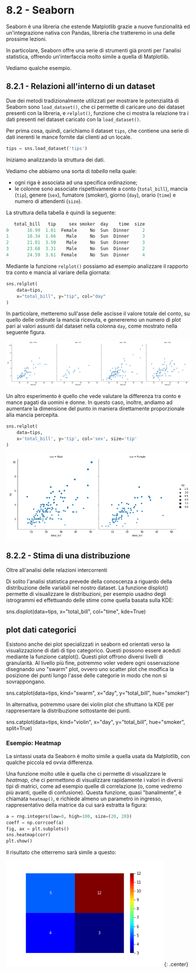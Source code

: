 # 8.2 - Seaborn

Seaborn è una libreria che estende Matplotlib grazie a nuove funzionalità ed un'integrazione nativa con Pandas, libreria che tratteremo in una delle prossime lezioni.

In particolare, Seaborn offre una serie di strumenti già pronti per l'analisi statistica, offrendo un'interfaccia molto simile a quella di Matplotlib.

Vediamo qualche esempio.

## 8.2.1 - Relazioni all'interno di un dataset

Due dei metodi tradizionalmente utilizzati per mostrare le potenzialità di Seaborn sono `load_dataset()`, che ci permette di caricare uno dei dataset presenti con la libreria, e `relplot()`, funzione che ci mostra la relazione tra i dati presenti nel dataset caricato con la `load_dataset()`.

Per prima cosa, quindi, carichiamo il dataset `tips`, che contiene una serie di dati inerenti le mance fornite dai clienti ad un locale.

```py
tips = sns.load_dataset('tips')
```

Iniziamo analizzando la struttura dei dati.

Vediamo che abbiamo una sorta di *tabella* nella quale:

* ogni riga è associata ad una specifica ordinazione;
* le colonne sono associate rispettivamente a conto (`total_bill`), mancia (`tip`), genere (`sex`), fumatore (smoker), giorno (`day`), orario (`time`) e numero di attendenti (`size`).

La struttura della tabella è quindi la seguente:

```py
   total_bill   tip     sex smoker  day    time  size
0       16.99  1.01  Female     No  Sun  Dinner     2
1       10.34  1.66    Male     No  Sun  Dinner     3
2       21.01  3.50    Male     No  Sun  Dinner     3
3       23.68  3.31    Male     No  Sun  Dinner     2
4       24.59  3.61  Female     No  Sun  Dinner     4
```

Mediante la funzione `relplot()` possiamo ad esempio analizzare il rapporto tra conto e mancia al variare della giornata:

```py
sns.relplot(
    data=tips,
    x="total_bill", y="tip", col="day"
)
```

In particolare, metteremo sull'asse delle ascisse il valore totale del conto, su quello delle ordinate la mancia ricevuta, e genereremo un numero di plot pari ai valori assunti dal dataset nella colonna `day`, come mostrato nella seguente figura.

![relplot_1](./images/relplot_1.png)

Un altro esperimento è quello che vede valutare la differenza tra conto e mance pagati da uomini e donne. In questo caso, inoltre, andiamo ad aumentare la dimensione del punto in maniera direttamente proporzionale alla mancia percepita.

```py
sns.relplot(
    data=tips,
    x='total_bill', y='tip', col='sex', size='tip'
)
```

![relplot_2](./images/relplot_2.png)

## 8.2.2 - Stima di una distribuzione

Oltre all'analisi delle relazioni intercorrenti 

Di solito l'analisi statistica prevede della conoscenza a riguardo della distribuzione delle variabili nel nostro dataset. La funzione displot() permette di visualizzare le distribuzioni, per esempio usadno degli istrogrammi ed effettuando delle stime come quella basata sulla KDE:

sns.displot(data=tips, x="total_bill", col="time", kde=True)

## plot dati categorici

Esistono anche dei plot specializzati in seaborn ed orientati verso la visualizzazione di dati di tipo categorico. Questi possono essere aceduti mediante la funzione catplot(). Questi plot offrono diversi livelli di granularità. Al livello più fine, potremmo voler vedere ogni osservazione disegnando uno "swarm" plot, ovvero uno scatter plot che modfica la posizione dei punti lungo l'asse delle categorie in modo che non si sovrappongano.

sns.catplot(data=tips, kind="swarm", x="day", y="total_bill", hue="smoker")

In alternativa, potremmo usare dei violin plot che sfruttano la KDE per rappresentare la distribuzione sottostante dei punti.

sns.catplot(data=tips, kind="violin", x="day", y="total_bill", hue="smoker", split=True)

### Esempio: Heatmap

La sintassi usata da Seaborn è molto simile a quella usata da Matplotlib, con qualche piccola ed ovvia differenza. 

Una funzione molto utile è quella che ci permette di visualizzare le *heatmap*, che ci permettono di visualizzare rapidamente i valori in diversi tipi di matrici, come ad esempio quelle di correlazione (o, come vedremo più avanti, quelle di confusione). Questa funzione, quasi "banalmente", è chiamata `heatmap()`, e richiede almeno un parametro in ingresso, rappresentativo della matrice da cui sarà estratta la figura:

```py
a = rng.integers(low=0, high=100, size=(20, 20))
coeff = np.corrcoef(a)
fig, ax = plt.subplots()
sns.heatmap(corr)
plt.show()
```

Il risultato che otterremo sarà simile a questo:

![heatmap](./images/heatmap.png){: .center}